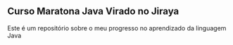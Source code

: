 ## Curso Maratona Java Virado no Jiraya
<p>Este é um repositório sobre o meu progresso no aprendizado da linguagem Java</p>
